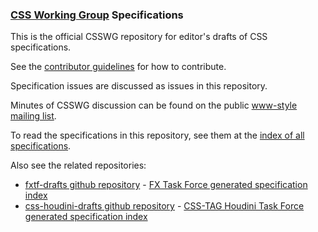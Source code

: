 ### [CSS Working Group](https://www.w3.org/Style/CSS/) Specifications

This is the official CSSWG repository for editor's drafts of CSS specifications.

See the [contributor guidelines](CONTRIBUTING.md) for how to contribute.

Specification issues are discussed as issues in this repository.

Minutes of CSSWG discussion can be found on the public
[www-style mailing list](https://lists.w3.org/Archives/Public/www-style/).

To read the specifications in this repository, see them at the 
[index of all specifications](https://drafts.csswg.org/).


Also see the related repositories:
* [fxtf-drafts github repository](https://github.com/w3c/fxtf-drafts/) - [FX Task Force generated specification index](https://drafts.fxtf.org/)
* [css-houdini-drafts github repository](https://github.com/w3c/css-houdini-drafts/) - [CSS-TAG Houdini Task Force generated specification index](https://drafts.css-houdini.org/)
